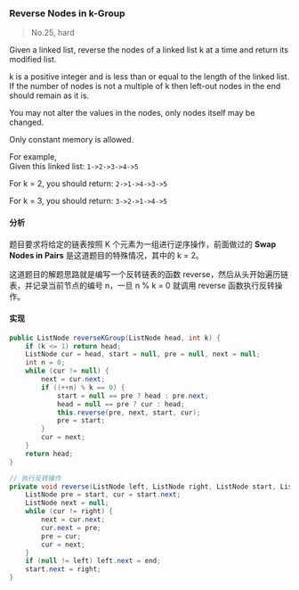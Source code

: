 ### Reverse Nodes in k-Group

> No.25, hard

Given a linked list, reverse the nodes of a linked list k at a time and return its modified list.

k is a positive integer and is less than or equal to the length of the linked list. If the number of nodes is not a multiple of k then left-out nodes in the end should remain as it is.

You may not alter the values in the nodes, only nodes itself may be changed.

Only constant memory is allowed.

For example,  
Given this linked list: `1->2->3->4->5`

For k = 2, you should return: `2->1->4->3->5`

For k = 3, you should return: `3->2->1->4->5`

#### 分析

题目要求将给定的链表按照 K 个元素为一组进行逆序操作，前面做过的 __Swap Nodes in Pairs__ 是这道题目的特殊情况，其中的 k = 2。

这道题目的解题思路就是编写一个反转链表的函数 reverse，然后从头开始遍历链表，并记录当前节点的编号 n，一旦 n % k = 0 就调用 reverse 函数执行反转操作。

#### 实现

```java
public ListNode reverseKGroup(ListNode head, int k) {
    if (k <= 1) return head;
    ListNode cur = head, start = null, pre = null, next = null;
    int n = 0;
    while (cur != null) {
        next = cur.next;
        if ((++n) % k == 0) {
            start = null == pre ? head : pre.next;
            head = null == pre ? cur : head;
            this.reverse(pre, next, start, cur);
            pre = start;
        }
        cur = next;
    }
    return head;
}

// 执行反转操作
private void reverse(ListNode left, ListNode right, ListNode start, ListNode end) {
    ListNode pre = start, cur = start.next;
    ListNode next = null;
    while (cur != right) {
        next = cur.next;
        cur.next = pre;
        pre = cur;
        cur = next;
    }
    if (null != left) left.next = end;
    start.next = right;
}
```